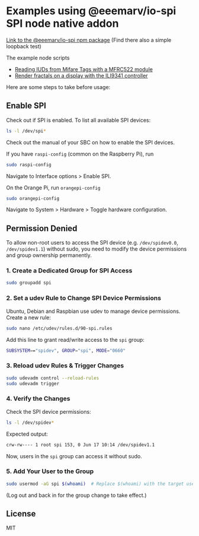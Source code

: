 # Examples using @eeemarv/io-spi SPI node native addon

[Link to the @eeemarv/io-spi npm package](https://www.npmjs.com/package/@eeemarv/io-spi) (Find there also a simple loopback test)

The example node scripts

* [Reading IUDs from Mifare Tags with a MFRC522 module](https://github.com/eeemarv/io-spi-examples/tree/main/mfrc522#readme)
* [Render fractals on a display with the ILI9341 controller](https://github.com/eeemarv/io-spi-examples/tree/main/ili9341#readme)

Here are some steps to take before usage:

## Enable SPI

Check out if SPI is enabled. To list all available SPI devices:

```bash
ls -l /dev/spi*
```

Check out the manual of your SBC on how to enable the SPI devices.

If you have `raspi-config` (common on the Raspberry Pi), run

```bash
sudo raspi-config
```

Navigate to Interface options > Enable SPI.

On the Orange Pi, run `orangepi-config`

```bash
sudo orangepi-config
```

Navigate to System  > Hardware > Toggle hardware configuration.

## Permission Denied

To allow non-root users to access the SPI device (e.g. `/dev/spidev0.0`, `/dev/spidev1.1`) without sudo, you need to modify the device permissions and group ownership permanently.

### 1. Create a Dedicated Group for SPI Access

```bash
sudo groupadd spi
```

### 2. Set a udev Rule to Change SPI Device Permissions

Ubuntu, Debian and Raspbian use udev to manage device permissions. Create a new rule:

```bash
sudo nano /etc/udev/rules.d/90-spi.rules
```

Add this line to grant read/write access to the `spi` group:

```bash
SUBSYSTEM=="spidev", GROUP="spi", MODE="0660"
```

### 3. Reload udev Rules & Trigger Changes

```bash
sudo udevadm control --reload-rules
sudo udevadm trigger
```

### 4. Verify the Changes

Check the SPI device permissions:

```bash
ls -l /dev/spidev*
```

Expected output:

```bash
crw-rw---- 1 root spi 153, 0 Jun 17 10:14 /dev/spidev1.1
```

Now, users in the `spi` group can access it without sudo.

### 5. Add Your User to the Group

```bash
sudo usermod -aG spi $(whoami)  # Replace $(whoami) with the target username
```

(Log out and back in for the group change to take effect.)

## License

MIT